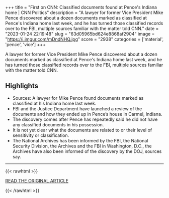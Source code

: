 +++
title = "First on CNN: Classified documents found at Pence's Indiana home | CNN Politics"
description = "A lawyer for former Vice President Mike Pence discovered about a dozen documents marked as classified at Pence's Indiana home last week, and he has turned those classified records over to the FBI, multiple sources familiar with the matter told CNN."
date = "2023-01-24 22:19:48"
slug = "63d05965bd624e8868af2904"
image = "https://i.imgur.com/mDndNHQ.jpg"
score = "2938"
categories = ['material', 'pence', 'vice']
+++

A lawyer for former Vice President Mike Pence discovered about a dozen documents marked as classified at Pence's Indiana home last week, and he has turned those classified records over to the FBI, multiple sources familiar with the matter told CNN.

## Highlights

- Sources: A lawyer for Mike Pence found documents marked as classified at his Indiana home last week.
- FBI and the Justice Department have launched a review of the documents and how they ended up in Pence’s house in Carmel, Indiana.
- The discovery comes after Pence has repeatedly said he did not have any classified documents in his possession.
- It is not yet clear what the documents are related to or their level of sensitivity or classification.
- The National Archives has been informed by the FBI, the National Security Division, the Archives and the FBI in Washington, D.C., the Archives have also been informed of the discovery by the DOJ, sources say.

---

{{< rawhtml >}}
  <p class="article-category">
    <a target="_blank" href="https://www.cnn.com/2023/01/24/politics/pence-classified-documents-fbi/index.html">READ THE ORIGINAL ARTICLE</a>
  </p>
{{< /rawhtml >}}
